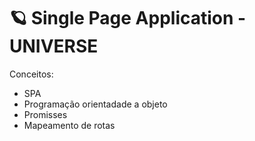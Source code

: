 # 🪐 Single Page Application - UNIVERSE

Conceitos:

- SPA
- Programação orientadade a objeto
- Promisses
- Mapeamento de rotas
